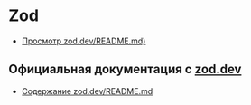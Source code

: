 # Zod

- [Просмотр zod.dev/README.md)](/03_development/03_03_frameworks_and_tools/zod/README.md)

## Официальная документация с [zod.dev](https://zod.dev)

- [Содержание zod.dev/README.md](/03_development/03_03_frameworks_and_tools/zod/README.md)
